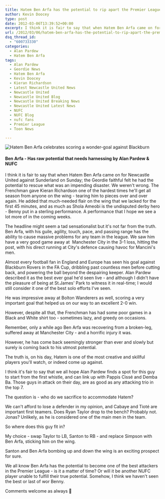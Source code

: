 ```yaml
---
title: Hatem Ben Arfa has the potential to rip apart the Premier League
author: Kevin Doocey
type: post
date: 2012-03-06T13:39:52+00:00
excerpt: I think it is fair to say that when Hatem Ben Arfa came on for Newcastle United against Sunderland on Sunday; the Geordie faithful felt he had the potential to rescue what was an impending disaster..
url: /2012/03/06/hatem-ben-arfa-has-the-potential-to-rip-apart-the-premier-league/
dsq_thread_id:
  - "600733330"
categories:
  - Alan Pardew
  - Hatem Ben Arfa
tags:
  - Alan Pardew
  - Geordie News
  - Hatem Ben Arfa
  - Kevin Doocey
  - Kieran Richardson
  - Latest Newcastle United News
  - Newcastle United
  - Newcastle United Blog
  - Newcastle United Breaking News
  - Newcastle United Latest News
  - NUFC
  - NUFC Blog
  - nufc fans
  - Premier League
  - Toon News

---
```

![Hatem Ben Arfa celebrates scoring a wonder-goal against Blackburn](http://www.tynetime.com/wp-content/uploads/2012/03/Hatem-Ben-Arfa-NUFC.jpg "Hatem-Ben-Arfa-NUFC")

#### Ben Arfa - Has raw potential that needs harnessing by Alan Pardew & NUFC

I think it is fair to say that when Hatem Ben Arfa came on for Newcastle United against Sunderland on Sunday; the Geordie faithful felt he had the potential to rescue what was an impending disaster. We weren't wrong. The Frenchman gave Kieran Richardson one of the hardest times he'll get all season from anyone on the wing - tearing him to pieces over and over again. He added that  much-needed flair on the wing that we lacked for the first 45 minutes, and as much as Shola Ameobi is the undisputed derby hero - Benny put in a sterling performance. A performance that I hope we see a lot more of in the coming weeks.

The headline might seem a tad sensationalist but it's not far from the truth. Ben Arfa, with his guile, agility, touch, pace, and passing range has the ability to cause massive problems for any team in the league. We saw him have a very good game away at  Manchester City in the 3-1 loss, hitting the post, with his direct running at City's defence causing havoc for Mancini's men.

Almost every football fan in England and Europe has seen his goal against Blackburn Rovers in the FA Cup, dribbling past countless men before cutting back, and powering the ball beyond the despairing keeper. Alan Pardew described it as the best ever goal he'd seen live - and although I didn't have the pleasure of being at St.James' Park to witness it in real-time; I would still consider it one of the best solo efforts I've seen.

He was impressive away at Bolton Wanderers as well, scoring a very important goal that helped us on our way to an excellent 2-0 win.

However, despite all that, the Frenchman has had some poor games in a Black and White shirt too - sometimes lazy, and greedy on occasions.

Remember, only a while ago Ben Arfa was recovering from a broken-leg, suffered away at Manchester City - and a horrific injury it was.

However, he has come back seemingly stronger than ever and slowly but surely is coming back to his utmost potential.

The truth is, on his day, Hatem is one of the most creative and skillful players you'll watch, or indeed come up against.

I think it's fair to say that we all hope Alan Pardew finds a spot for this guy to start from the first whistle, and can link up with Pappis Cissé and Demba Ba. Those guys in attack on their day, are as good as any attacking trio in the top 7.

The question is - who do we sacrifice to accommodate Hatem?

We can't afford to lose a defender in my opinion, and Cabaye and Tioté are important first teamers. Does Ryan Taylor drop to the bench? Probably not. Jonas? Unlikely, as he is considered one of the main men in the team.

So where does this guy fit in?

My choice - swap Taylor to LB, Santon to RB - and replace Simpson with Ben Arfa, sticking him on the wing.

Santon and Ben Arfa bombing up and down the wing is an exciting prospect for sure.

We all know Ben Arfa has the potential to become one of the best attackers in the Premier League - is it a matter of time? Or will it be another NUFC player unable to fulfill their true potential. Somehow, I think we haven't seen the best or last of wor Benny.

Comments welcome as always 🙂
